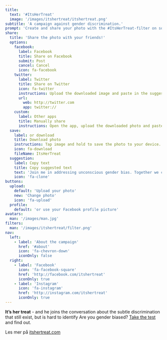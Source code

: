 ```yaml
---
title:
  text: '#ItsHerTreat'
  image: '/images/itshertreat/itshertreat.png'
subtitle: 'A campaign against gender discrimination.'
prompt: 'Create and share your photo with the #ItsHerTreat-filter on social media.'
share:
  title: 'Share the photo with your friends!'
  options: 
    facebook:
      label: Facebook
      title: Share on Facebook
      submit: Post
      cancel: Cancel
      icon: fa-facebook
    twitter:
      label: Twitter
      title: Share on Twitter
      icon: fa-twitter
      instructions: Upload the downloaded image and paste in the suggested text.
      url: 
        web: http://twitter.com 
        app: twitter://
    custom:
      label: Other apps
      title: Manually share
      instructions: Open the app, upload the downloaded photo and paste in the suggested text.
  save: 
    label: or download
    title: Download photo
    instructions: Tap image and hold to save the photo to your device.
    icon: fa-download
    fileName: ItsHerTreat
  suggestion: 
    label: Copy text
    title: Copy suggested text
    text: 'Join me in addressing unconscious gender bias. Together we change mindsets. #ItsHerTreat. Get your photo on http://itshertreatfilter.com'
    icon: 'fa-clone'
buttons:
  upload:
    default: 'Upload your photo'
    new: 'Change photo'
    icon: 'fa-upload'
  profile:
    default: 'or use your Facebook profile picture'
avatars: 
  man: '/images/man.jpg'
filters:
  man: '/images/itshertreat/filter.png'
nav:
  left:
    - label: 'About the campaign'
      href: '#about'
      icon: 'fa-chevron-down'
      iconOnly: false
  right:
    - label: 'Facebook'
      icon: 'fa-facebook-square'
      href: 'http://facebook.com/itshertreat'
      iconOnly: true
    - label: 'Instagram'
      icon: 'fa-instagram'
      href: 'http://instagram.com/itshertreat'
      iconOnly: true
---
```


**It’s her treat** - and he joins the conversation about the subtle discrimination that still exist, but is hard to identify
Are you gender biased? [Take the test](#) and find out.  

Les mer på [itshertreat.com](http://www.itshertreat.com)